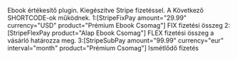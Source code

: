 Ebook értékesítő plugin.
Kiegészitve Stripe fizetéssel.
A Következő SHORTCODE-ok működnek.
 1:[StripeFixPay amount="29.99" currency="USD" product="Prémium Ebook Csomag"] FIX fizetési összeg
 2:[StripeFlexPay product="Alap Ebook Csomag"] FLEX fizetési összeg a vásárló határozza meg.
 3:[StripeSubPay amount="99.99" currency="eur" interval="month" product="Prémium Csomag"] Ismétlődő fizetés
